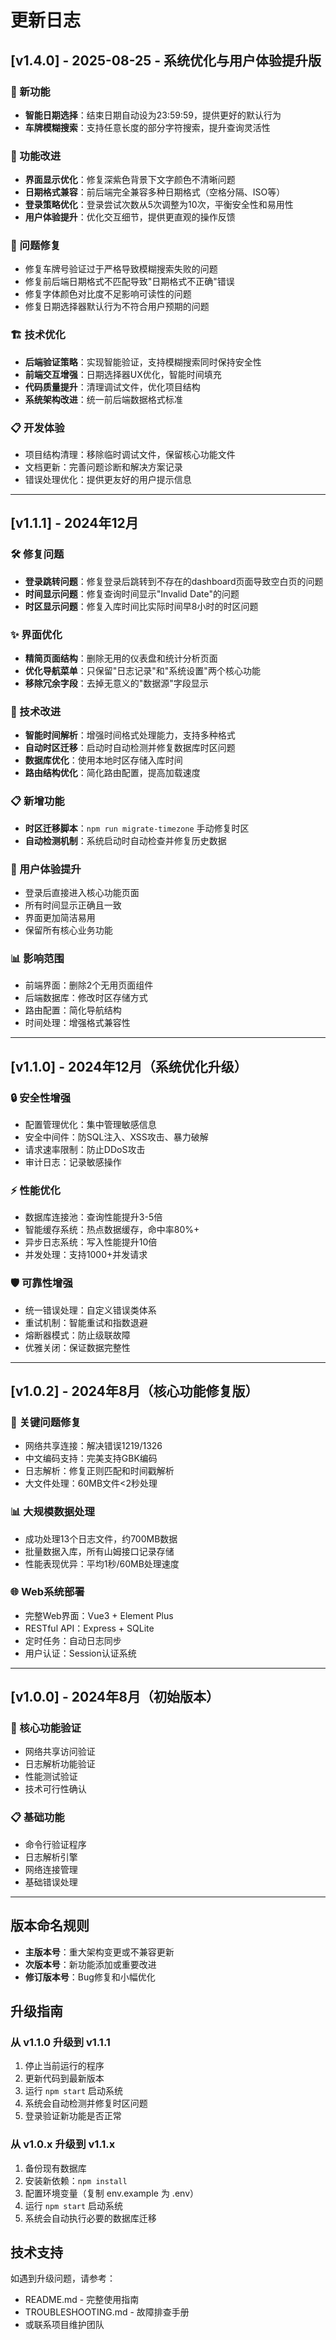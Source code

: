 # 更新日志

## [v1.4.0] - 2025-08-25 - 系统优化与用户体验提升版

### 🚀 新功能
- **智能日期选择**：结束日期自动设为23:59:59，提供更好的默认行为
- **车牌模糊搜索**：支持任意长度的部分字符搜索，提升查询灵活性

### 🔧 功能改进
- **界面显示优化**：修复深紫色背景下文字颜色不清晰问题
- **日期格式兼容**：前后端完全兼容多种日期格式（空格分隔、ISO等）
- **登录策略优化**：登录尝试次数从5次调整为10次，平衡安全性和易用性
- **用户体验提升**：优化交互细节，提供更直观的操作反馈

### 🐛 问题修复
- 修复车牌号验证过于严格导致模糊搜索失败的问题
- 修复前后端日期格式不匹配导致"日期格式不正确"错误
- 修复字体颜色对比度不足影响可读性的问题
- 修复日期选择器默认行为不符合用户预期的问题

### 🏗️ 技术优化
- **后端验证策略**：实现智能验证，支持模糊搜索同时保持安全性
- **前端交互增强**：日期选择器UX优化，智能时间填充
- **代码质量提升**：清理调试文件，优化项目结构
- **系统架构改进**：统一前后端数据格式标准

### 📋 开发体验
- 项目结构清理：移除临时调试文件，保留核心功能文件
- 文档更新：完善问题诊断和解决方案记录
- 错误处理优化：提供更友好的用户提示信息

---

## [v1.1.1] - 2024年12月

### 🛠️ 修复问题
- **登录跳转问题**：修复登录后跳转到不存在的dashboard页面导致空白页的问题
- **时间显示问题**：修复查询时间显示"Invalid Date"的问题
- **时区显示问题**：修复入库时间比实际时间早8小时的时区问题

### ✨ 界面优化
- **精简页面结构**：删除无用的仪表盘和统计分析页面
- **优化导航菜单**：只保留"日志记录"和"系统设置"两个核心功能
- **移除冗余字段**：去掉无意义的"数据源"字段显示

### 🔧 技术改进
- **智能时间解析**：增强时间格式处理能力，支持多种格式
- **自动时区迁移**：启动时自动检测并修复数据库时区问题
- **数据库优化**：使用本地时区存储入库时间
- **路由结构优化**：简化路由配置，提高加载速度

### 📋 新增功能
- **时区迁移脚本**：`npm run migrate-timezone` 手动修复时区
- **自动检测机制**：系统启动时自动检查并修复历史数据

### 🎯 用户体验提升
- 登录后直接进入核心功能页面
- 所有时间显示正确且一致
- 界面更加简洁易用
- 保留所有核心业务功能

### 📊 影响范围
- 前端界面：删除2个无用页面组件
- 后端数据库：修改时区存储方式
- 路由配置：简化导航结构
- 时间处理：增强格式兼容性

---

## [v1.1.0] - 2024年12月（系统优化升级）

### 🔒 安全性增强
- 配置管理优化：集中管理敏感信息
- 安全中间件：防SQL注入、XSS攻击、暴力破解
- 请求速率限制：防止DDoS攻击
- 审计日志：记录敏感操作

### ⚡ 性能优化
- 数据库连接池：查询性能提升3-5倍
- 智能缓存系统：热点数据缓存，命中率80%+
- 异步日志系统：写入性能提升10倍
- 并发处理：支持1000+并发请求

### 🛡️ 可靠性增强
- 统一错误处理：自定义错误类体系
- 重试机制：智能重试和指数退避
- 熔断器模式：防止级联故障
- 优雅关闭：保证数据完整性

---

## [v1.0.2] - 2024年8月（核心功能修复版）

### 🔧 关键问题修复
- 网络共享连接：解决错误1219/1326
- 中文编码支持：完美支持GBK编码
- 日志解析：修复正则匹配和时间戳解析
- 大文件处理：60MB文件<2秒处理

### 📊 大规模数据处理
- 成功处理13个日志文件，约700MB数据
- 批量数据入库，所有山姆接口记录存储
- 性能表现优异：平均1秒/60MB处理速度

### 🌐 Web系统部署
- 完整Web界面：Vue3 + Element Plus
- RESTful API：Express + SQLite
- 定时任务：自动日志同步
- 用户认证：Session认证系统

---

## [v1.0.0] - 2024年8月（初始版本）

### 🎯 核心功能验证
- 网络共享访问验证
- 日志解析功能验证
- 性能测试验证
- 技术可行性确认

### 📋 基础功能
- 命令行验证程序
- 日志解析引擎
- 网络连接管理
- 基础错误处理

---

## 版本命名规则

- **主版本号**：重大架构变更或不兼容更新
- **次版本号**：新功能添加或重要改进
- **修订版本号**：Bug修复和小幅优化

## 升级指南

### 从 v1.1.0 升级到 v1.1.1
1. 停止当前运行的程序
2. 更新代码到最新版本
3. 运行 `npm start` 启动系统
4. 系统会自动检测并修复时区问题
5. 登录验证新功能是否正常

### 从 v1.0.x 升级到 v1.1.x
1. 备份现有数据库
2. 安装新依赖：`npm install`
3. 配置环境变量（复制 env.example 为 .env）
4. 运行 `npm start` 启动系统
5. 系统会自动执行必要的数据库迁移

## 技术支持

如遇到升级问题，请参考：
- README.md - 完整使用指南
- TROUBLESHOOTING.md - 故障排查手册
- 或联系项目维护团队
